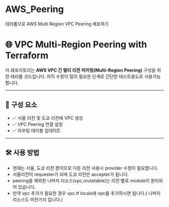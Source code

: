 # AWS_Peering
테라폼으로 AWS Multi Region VPC Peering 배포하기

# 🌐 VPC Multi-Region Peering with Terraform

이 레포지토리는 **AWS VPC 간 멀티 리전 피어링(Multi-Region Peering)** 구성을 위한 테라폼 코드입니다.
아직 수정이 많이 필요한 단계로 간단한 테스트용도로 사용가능합니다.

---

## 📁 구성 요소

- ✅ 서울 리전 및 도쿄 리전에 VPC 생성
- ✅ VPC Peering 연결 설정
- ✅ 라우팅 테이블 업데이트

---

## 🛠️ 사용 방법

- 현재는 서울, 도쿄 리전 뿐이므로 다른 리전 사용시 provider 수정이 필요합니다.
- 서울리전이 requester가 되며 도쿄 리전은 accepter가 됩니다. 
- peering을 제외한 나머지 리소스(vpc,routetable)는 리전 별로 module이 분리되어 있습니다.
- 만약 vpc 추가가 필요한 경우 vpc.tf locals에 vpc를 추가하시면 됩니다.( 나머지 리소스도 마찬가지 입니다.)
